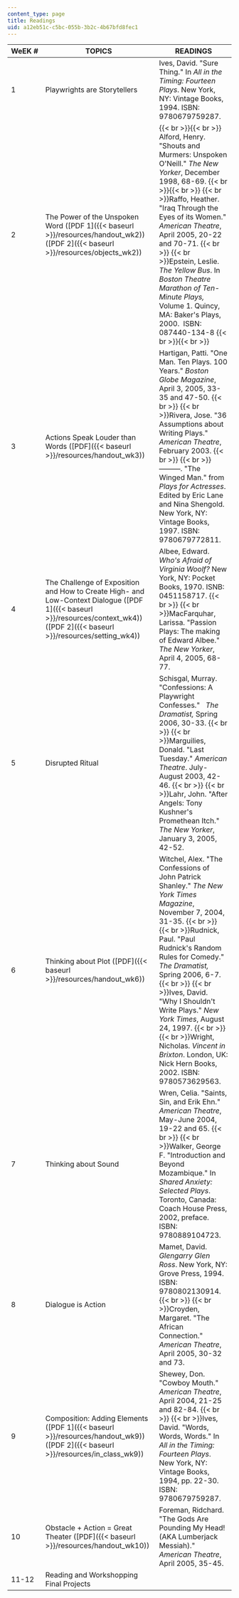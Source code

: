 ```yaml
---
content_type: page
title: Readings
uid: a12eb51c-c5bc-055b-3b2c-4b67bfd8fec1
---
```


| WeEK # | TOPICS | READINGS |
| --- | --- | --- |
| 1 | Playwrights are Storytellers | Ives, David. "Sure Thing." In _All in the Timing: Fourteen Plays_. New York, NY: Vintage Books, 1994. ISBN: 9780679759287. |
| 2 | The Power of the Unspoken Word ([PDF 1]({{< baseurl >}}/resources/handout_wk2)) ([PDF 2]({{< baseurl >}}/resources/objects_wk2)) |  {{< br >}}{{< br >}} Alford, Henry. "Shouts and Murmers: Unspoken O'Neill." _The New Yorker_, December 1998, 68-69. {{< br >}}{{< br >}}   {{< br >}}Raffo, Heather. "Iraq Through the Eyes of its Women." _American Theatre_, April 2005, 20-22 and 70-71.  {{< br >}}  {{< br >}}Epstein, Leslie. _The Yellow Bus_. In _Boston Theatre Marathon of Ten-Minute Plays,_ Volume 1. Quincy, MA: Baker's Plays, 2000.  ISBN: 087440-134-8 {{< br >}}{{< br >}}  |
| 3 | Actions Speak Louder than Words ([PDF]({{< baseurl >}}/resources/handout_wk3)) | Hartigan, Patti. "One Man. Ten Plays. 100 Years." _Boston Globe Magazine_, April 3, 2005, 33-35 and 47-50.  {{< br >}}  {{< br >}}Rivera, Jose. "36 Assumptions about Writing Plays." _American Theatre_, February 2003.  {{< br >}}  {{< br >}}———. "The Winged Man." from _Plays for Actresses_. Edited by Eric Lane and Nina Shengold. New York, NY: Vintage Books, 1997. ISBN: 9780679772811. |
| 4 | The Challenge of Exposition and How to Create High- and Low-Context Dialogue ([PDF 1]({{< baseurl >}}/resources/context_wk4)) ([PDF 2]({{< baseurl >}}/resources/setting_wk4)) | Albee, Edward. _Who's Afraid of Virginia Woolf?_ New York, NY: Pocket Books, 1970. ISNB: 0451158717.  {{< br >}}  {{< br >}}MacFarquhar, Larissa. "Passion Plays: The making of Edward Albee." _The New Yorker_, April 4, 2005, 68-77. |
| 5 | Disrupted Ritual | Schisgal, Murray. "Confessions: A Playwright Confesses."   _The Dramatist,_ Spring 2006, 30-33.  {{< br >}}  {{< br >}}Marguilies, Donald. "Last Tuesday." _American Theatre_. July-August 2003, 42-46.  {{< br >}}  {{< br >}}Lahr, John. "After Angels: Tony Kushner's Promethean Itch." _The New Yorker_, January 3, 2005, 42-52. |
| 6 | Thinking about Plot ([PDF]({{< baseurl >}}/resources/handout_wk6)) | Witchel, Alex. "The Confessions of John Patrick Shanley." _The New York Times Magazine_, November 7, 2004, 31-35.  {{< br >}}  {{< br >}}Rudnick, Paul. "Paul Rudnick's Random Rules for Comedy." _The Dramatist,_ Spring 2006, 6-7.  {{< br >}}  {{< br >}}Ives, David. "Why I Shouldn't Write Plays." _New York Times_, August 24, 1997.  {{< br >}}  {{< br >}}Wright, Nicholas. _Vincent in Brixton_. London, UK: Nick Hern Books, 2002. ISBN: 9780573629563. |
| 7 | Thinking about Sound | Wren, Celia. "Saints, Sin, and Erik Ehn." _American Theatre_, May-June 2004, 19-22 and 65.  {{< br >}}  {{< br >}}Walker, George F. "Introduction and Beyond Mozambique." In _Shared Anxiety: Selected Plays_. Toronto, Canada: Coach House Press, 2002, preface. ISBN: 9780889104723. |
| 8 | Dialogue is Action | Mamet, David. _Glengarry Glen Ross_. New York, NY: Grove Press, 1994. ISBN: 9780802130914.  {{< br >}}  {{< br >}}Croyden, Margaret. "The African Connection." _American Theatre_, April 2005, 30-32 and 73. |
| 9 | Composition: Adding Elements ([PDF 1]({{< baseurl >}}/resources/handout_wk9)) ([PDF 2]({{< baseurl >}}/resources/in_class_wk9)) | Shewey, Don. "Cowboy Mouth." _American Theatre_, April 2004, 21-25 and 82-84.  {{< br >}}  {{< br >}}Ives, David. "Words, Words, Words." In _All in the Timing: Fourteen Plays_. New York, NY: Vintage Books, 1994, pp. 22-30. ISBN: 9780679759287. |
| 10 | Obstacle + Action = Great Theater ([PDF]({{< baseurl >}}/resources/handout_wk10)) | Foreman, Ridchard. "The Gods Are Pounding My Head! (AKA Lumberjack Messiah)." _American Theatre_, April 2005, 35-45. |
| 11-12 | Reading and Workshopping Final Projects |